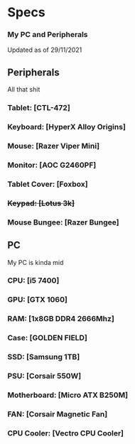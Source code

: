 # Specs 
### My PC and Peripherals
Updated as of 29/11/2021 <br>

## Peripherals
All that shit
### Tablet: [CTL-472]
### Keyboard: [HyperX Alloy Origins]
### Mouse: [Razer Viper Mini]
### Monitor: [AOC G2460PF]
### Tablet Cover: [Foxbox]
### ~~Keypad: [Lotus 3k]~~
### Mouse Bungee: [Razer Bungee]
## PC
My PC is kinda mid
### CPU: [i5 7400]
### GPU: [GTX 1060]
### RAM: [1x8GB DDR4 2666Mhz]
### Case: [GOLDEN FIELD]
### SSD: [Samsung 1TB]
### PSU: [Corsair 550W]
### Motherboard: [Micro ATX B250M]
### FAN: [Corsair Magnetic Fan]
### CPU Cooler: [Vectro CPU Cooler]
